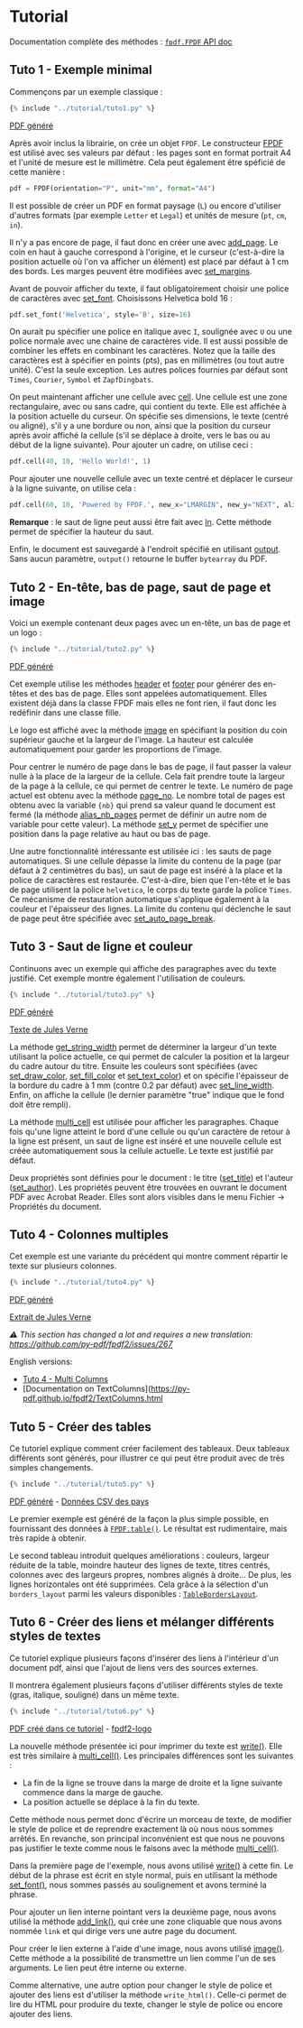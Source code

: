 ﻿# Tutorial #

Documentation complète des méthodes : [`fpdf.FPDF` API doc](https://py-pdf.github.io/fpdf2/fpdf/fpdf.html#fpdf.fpdf.FPDF)

## Tuto 1 - Exemple minimal ##

Commençons par un exemple classique :

```python
{% include "../tutorial/tuto1.py" %}
```

[PDF généré](https://github.com/py-pdf/fpdf2/raw/master/tutorial/tuto1.pdf)

Après avoir inclus la librairie, on crée un objet `FPDF`. Le constructeur [FPDF](https://py-pdf.github.io/fpdf2/fpdf/fpdf.html#fpdf.fpdf.FPDF) est utilisé avec ses valeurs par défaut : 
les pages sont en format portrait A4 et l'unité de mesure est le millimètre.
Cela peut également être spéficié de cette manière :

```python
pdf = FPDF(orientation="P", unit="mm", format="A4")
```

Il est possible de créer un PDF en format paysage (`L`) ou encore d'utiliser d'autres formats (par exemple `Letter` et `Legal`) et unités de mesure (`pt`, `cm`, `in`).

Il n'y a pas encore de page, il faut donc en créer une avec [add_page](https://py-pdf.github.io/fpdf2/fpdf/fpdf.html#fpdf.fpdf.FPDF.add_page). Le coin en haut à gauche correspond à l'origine, et le curseur (c'est-à-dire la position actuelle où l'on va afficher un élément) est placé par défaut à 1 cm des bords. Les marges peuvent être modifiées avec [set_margins](https://py-pdf.github.io/fpdf2/fpdf/fpdf.html#fpdf.fpdf.FPDF.set_margins).

Avant de pouvoir afficher du texte, il faut obligatoirement choisir une police de caractères avec [set_font](https://py-pdf.github.io/fpdf2/fpdf/fpdf.html#fpdf.fpdf.FPDF.set_font).
Choisissons Helvetica bold 16 :

```python
pdf.set_font('Helvetica', style='B', size=16)
```

On aurait pu spécifier une police en italique avec `I`, soulignée avec `U` ou une police normale avec une chaine de caractères vide. Il est aussi possible de combiner les effets en combinant les caractères. Notez que la taille des caractères est à spécifier en points (pts), pas en millimètres (ou tout autre unité). C'est la seule exception.
Les autres polices fournies par défaut sont `Times`, `Courier`, `Symbol` et `ZapfDingbats`.

On peut maintenant afficher une cellule avec [cell](https://py-pdf.github.io/fpdf2/fpdf/fpdf.html#fpdf.fpdf.FPDF.cell). Une cellule est une zone rectangulaire, avec ou sans cadre, qui contient du texte. Elle est affichée à la position actuelle du curseur. On spécifie ses dimensions, le texte (centré ou aligné), s'il y a une bordure ou non, ainsi que la position du curseur après avoir affiché la cellule (s'il se déplace à droite, vers le bas ou au début de la ligne suivante). Pour ajouter un cadre, on utilise ceci :

```python
pdf.cell(40, 10, 'Hello World!', 1)
```

Pour ajouter une nouvelle cellule avec un texte centré et déplacer le curseur à la ligne suivante, on utilise cela :

```python
pdf.cell(60, 10, 'Powered by FPDF.', new_x="LMARGIN", new_y="NEXT", align='C')
```

**Remarque** : le saut de ligne peut aussi être fait avec [ln](https://py-pdf.github.io/fpdf2/fpdf/fpdf.html#fpdf.fpdf.FPDF.ln). Cette méthode permet de spécifier la hauteur du saut.

Enfin, le document est sauvegardé à l'endroit spécifié en utilisant [output](https://py-pdf.github.io/fpdf2/fpdf/fpdf.html#fpdf.fpdf.FPDF.output). Sans aucun paramètre, `output()` retourne le buffer `bytearray` du PDF.

## Tuto 2 - En-tête, bas de page, saut de page et image ##

Voici un exemple contenant deux pages avec un en-tête, un bas de page et un logo :

```python
{% include "../tutorial/tuto2.py" %}
```

[PDF généré](https://github.com/py-pdf/fpdf2/raw/master/tutorial/tuto2.pdf)

Cet exemple utilise les méthodes [header](https://py-pdf.github.io/fpdf2/fpdf/fpdf.html#fpdf.fpdf.FPDF.header) et [footer](https://py-pdf.github.io/fpdf2/fpdf/fpdf.html#fpdf.fpdf.FPDF.footer) pour générer des en-têtes et des bas de page. Elles sont appelées automatiquement. Elles existent déjà dans la classe FPDF mais elles ne font rien, il faut donc les redéfinir dans une classe fille.

Le logo est affiché avec la méthode [image](https://py-pdf.github.io/fpdf2/fpdf/fpdf.html#fpdf.fpdf.FPDF.image) en spécifiant la position du coin supérieur gauche et la largeur de l'image. La hauteur est calculée automatiquement pour garder les proportions de l'image.

Pour centrer le numéro de page dans le bas de page, il faut passer la valeur nulle à la place de la largeur de la cellule. Cela fait prendre toute la largeur de la page à la cellule, ce qui permet de centrer le texte. Le numéro de page actuel est obtenu avec la méthode [page_no](https://py-pdf.github.io/fpdf2/fpdf/fpdf.html#fpdf.fpdf.FPDF.page_no). Le nombre total de pages est obtenu avec la variable `{nb}` qui prend sa valeur quand le document est fermé (la méthode [alias_nb_pages](https://py-pdf.github.io/fpdf2/fpdf/fpdf.html#fpdf.fpdf.FPDF.alias_nb_pages) permet de définir un autre nom de variable pour cette valeur).
La méthode [set_y](https://py-pdf.github.io/fpdf2/fpdf/fpdf.html#fpdf.fpdf.FPDF.set_y) permet de spécifier une position dans la page relative au haut ou bas de page.

Une autre fonctionnalité intéressante est utilisée ici : les sauts de page automatiques. Si une cellule dépasse la limite du contenu de la page (par défaut à 2 centimètres du bas), un saut de page est inséré à la place et la police de caractères est restaurée. C'est-à-dire, bien que l'en-tête et le bas de page utilisent la police `helvetica`, le corps du texte garde la police `Times`.
Ce mécanisme de restauration automatique s'applique également à la couleur et l'épaisseur des lignes.
La limite du contenu qui déclenche le saut de page peut être spécifiée avec [set_auto_page_break](https://py-pdf.github.io/fpdf2/fpdf/fpdf.html#fpdf.fpdf.FPDF.set_auto_page_break).


## Tuto 3 - Saut de ligne et couleur ##
Continuons avec un exemple qui affiche des paragraphes avec du texte justifié. Cet exemple montre également l'utilisation de couleurs.

```python
{% include "../tutorial/tuto3.py" %}
```

[PDF généré](https://github.com/py-pdf/fpdf2/raw/master/tutorial/tuto3.pdf)

[Texte de Jules Verne](https://github.com/py-pdf/fpdf2/raw/master/tutorial/20k_c1.txt)

La méthode [get_string_width](https://py-pdf.github.io/fpdf2/fpdf/fpdf.html#fpdf.fpdf.FPDF.get_string_width) permet de déterminer la largeur d'un texte utilisant la police actuelle, ce qui permet de calculer la position et la largeur du cadre autour du titre. Ensuite les couleurs sont spécifiées (avec [set_draw_color](https://py-pdf.github.io/fpdf2/fpdf/fpdf.html#fpdf.fpdf.FPDF.set_draw_color), [set_fill_color](https://py-pdf.github.io/fpdf2/fpdf/fpdf.html#fpdf.fpdf.FPDF.set_fill_color) et [set_text_color](https://py-pdf.github.io/fpdf2/fpdf/fpdf.html#fpdf.fpdf.FPDF.set_text_color)) et on spécifie l'épaisseur de la bordure du cadre à 1 mm (contre 0.2 par défaut) avec [set_line_width](https://py-pdf.github.io/fpdf2/fpdf/fpdf.html#fpdf.fpdf.FPDF.set_line_width). Enfin, on affiche la cellule (le dernier paramètre "true" indique que le fond doit être rempli).

La méthode [multi_cell](https://py-pdf.github.io/fpdf2/fpdf/fpdf.html#fpdf.fpdf.FPDF.multi_cell) est utilisée pour afficher les paragraphes.
Chaque fois qu'une ligne atteint le bord d'une cellule ou qu'un caractère de retour à la ligne est présent, un saut de ligne est inséré et une nouvelle cellule est créée automatiquement sous la cellule actuelle. Le texte est justifié par défaut.

Deux propriétés sont définies pour le document : le titre ([set_title](https://py-pdf.github.io/fpdf2/fpdf/fpdf.html#fpdf.fpdf.FPDF.set_title)) et l'auteur ([set_author](https://py-pdf.github.io/fpdf2/fpdf/fpdf.html#fpdf.fpdf.FPDF.set_author)). Les propriétés peuvent être trouvées en ouvrant le document PDF avec Acrobat Reader. Elles sont alors visibles dans le menu Fichier -> Propriétés du document.

## Tuto 4 - Colonnes multiples ##
Cet exemple est une variante du précédent qui montre comment répartir le texte sur plusieurs colonnes.

```python
{% include "../tutorial/tuto4.py" %}
```

[PDF généré](https://github.com/py-pdf/fpdf2/raw/master/tutorial/tuto4.pdf)

[Extrait de Jules Verne](https://github.com/py-pdf/fpdf2/raw/master/tutorial/20k_c1.txt)

_⚠️ This section has changed a lot and requires a new translation: <https://github.com/py-pdf/fpdf2/issues/267>_

English versions:

* [Tuto 4 - Multi Columns](https://py-pdf.github.io/fpdf2/Tutorial.html#tuto-4-multi-columns)
* [Documentation on TextColumns](https://py-pdf.github.io/fpdf2/TextColumns.html


## Tuto 5 - Créer des tables ##
Ce tutoriel explique comment créer facilement des tableaux. Deux tableaux différents sont générés, pour illustrer ce qui peut être produit avec de très simples changements.

```python
{% include "../tutorial/tuto5.py" %}
```

[PDF généré](https://github.com/py-pdf/fpdf2/raw/master/tutorial/tuto5.pdf) -
[Données CSV des pays](https://github.com/py-pdf/fpdf2/raw/master/tutorial/countries.txt)

Le premier exemple est généré de la façon la plus simple possible, en fournissant des données à [`FPDF.table()`](https://py-pdf.github.io/fpdf2/Tables.html). Le résultat est rudimentaire, mais très rapide à obtenir.

Le second tableau introduit quelques améliorations : couleurs, largeur réduite de la table, moindre hauteur des lignes de texte, titres centrés, colonnes avec des largeurs propres, nombres alignés à droite...
De plus, les lignes horizontales ont été supprimées.
Cela grâce à la sélection d'un `borders_layout` parmi les valeurs disponibles :
 [`TableBordersLayout`](https://py-pdf.github.io/fpdf2/fpdf/enums.html#fpdf.enums.TableBordersLayout).

## Tuto 6 - Créer des liens et mélanger différents styles de textes ##
Ce tutoriel explique plusieurs façons d'insérer des liens à l'intérieur d'un document pdf, ainsi que l'ajout de liens vers des sources externes.

Il montrera également plusieurs façons d'utiliser différents styles de texte (gras, italique, souligné) dans un même texte.

```python
{% include "../tutorial/tuto6.py" %}
```

[PDF créé dans ce tutoriel](https://github.com/py-pdf/fpdf2/raw/master/tutorial/tuto6.pdf) -
[fpdf2-logo](https://py-pdf.github.io/fpdf2/fpdf2-logo.png)

La nouvelle méthode présentée ici pour imprimer du texte est [write()](https://py-pdf.github.io/fpdf2/fpdf/fpdf.html#fpdf.fpdf.FPDF.write). Elle est très similaire à [multi_cell()](https://py-pdf.github.io/fpdf2/fpdf/fpdf.html#fpdf.fpdf.FPDF.multi_cell). Les principales différences sont les suivantes :

- La fin de la ligne se trouve dans la marge de droite et la ligne suivante commence dans la marge de gauche.
- La position actuelle se déplace à la fin du texte.

Cette méthode nous permet donc d'écrire un morceau de texte, de modifier le style de police et de reprendre exactement là où nous nous sommes arrêtés.
En revanche, son principal inconvénient est que nous ne pouvons pas justifier le texte comme nous le faisons avec la méthode [multi_cell()](https://py-pdf.github.io/fpdf2/fpdf/fpdf.html#fpdf.fpdf.FPDF.multi_cell).

Dans la première page de l'exemple, nous avons utilisé [write()](https://py-pdf.github.io/fpdf2/fpdf/fpdf.html#fpdf.fpdf.FPDF.write) à cette fin. Le début de la phrase est écrit en style normal, puis en utilisant la méthode [set_font()](https://py-pdf.github.io/fpdf2/fpdf/fpdf.html#fpdf.fpdf.FPDF.set_font), nous sommes passés au soulignement et avons terminé la phrase.

Pour ajouter un lien interne pointant vers la deuxième page, nous avons utilisé la méthode [add_link()](https://py-pdf.github.io/fpdf2/fpdf/fpdf.html#fpdf.fpdf.FPDF.add_link), qui crée une zone cliquable que nous avons nommée `link` et qui dirige vers une autre page du document.

Pour créer le lien externe à l'aide d'une image, nous avons utilisé [image()](https://py-pdf.github.io/fpdf2/fpdf/fpdf.html#fpdf.fpdf.FPDF.image). Cette méthode a la possibilité de transmettre un lien comme l'un de ses arguments. Le lien peut être interne ou externe.

Comme alternative, une autre option pour changer le style de police et ajouter des liens est d'utiliser la méthode `write_html()`. Celle-ci permet de lire du HTML pour produire du texte, changer le style de police ou encore ajouter des liens.
